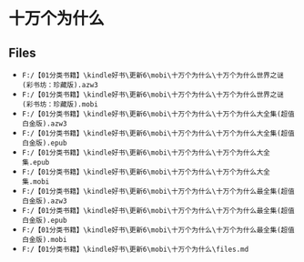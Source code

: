 # 十万个为什么

## Files

- `F:/【01分类书籍】\kindle好书\更新6\mobi\十万个为什么\十万个为什么世界之谜 (彩书坊：珍藏版).azw3`
- `F:/【01分类书籍】\kindle好书\更新6\mobi\十万个为什么\十万个为什么世界之谜 (彩书坊：珍藏版).mobi`
- `F:/【01分类书籍】\kindle好书\更新6\mobi\十万个为什么\十万个为什么大全集(超值白金版).azw3`
- `F:/【01分类书籍】\kindle好书\更新6\mobi\十万个为什么\十万个为什么大全集(超值白金版).epub`
- `F:/【01分类书籍】\kindle好书\更新6\mobi\十万个为什么\十万个为什么大全集.epub`
- `F:/【01分类书籍】\kindle好书\更新6\mobi\十万个为什么\十万个为什么大全集.mobi`
- `F:/【01分类书籍】\kindle好书\更新6\mobi\十万个为什么\十万个为什么最全集(超值白金版).azw3`
- `F:/【01分类书籍】\kindle好书\更新6\mobi\十万个为什么\十万个为什么最全集(超值白金版).epub`
- `F:/【01分类书籍】\kindle好书\更新6\mobi\十万个为什么\十万个为什么最全集(超值白金版).mobi`
- `F:/【01分类书籍】\kindle好书\更新6\mobi\十万个为什么\files.md`
